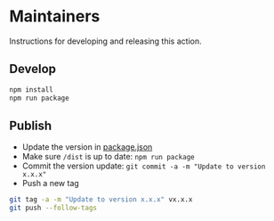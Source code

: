 # Maintainers

Instructions for developing and releasing this action.

## Develop

```bash
npm install
npm run package
```

## Publish

- Update the version in [package.json](package.json)
- Make sure `/dist` is up to date: `npm run package`
- Commit the version update: `git commit -a -m "Update to version x.x.x"`
- Push a new tag

```bash
git tag -a -m "Update to version x.x.x" vx.x.x
git push --follow-tags
```